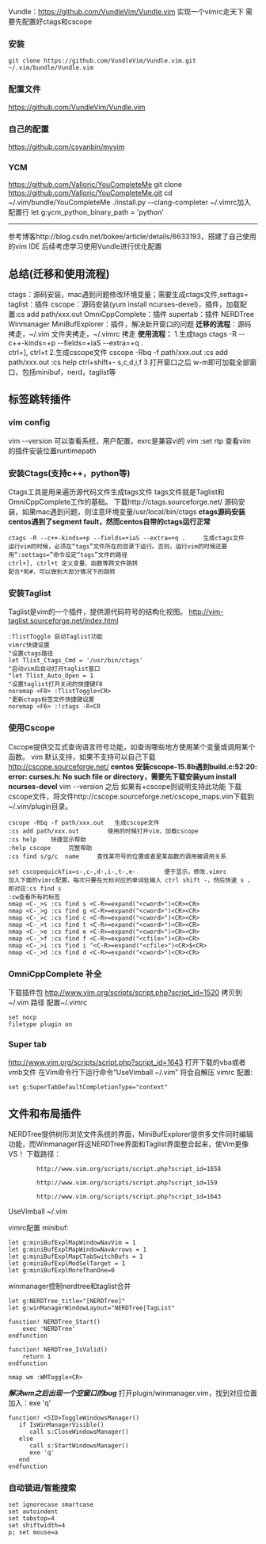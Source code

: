 Vundle：https://github.com/VundleVim/Vundle.vim
实现一个vimrc走天下
需要先配置好ctags和cscope
### 安装
```
git clone https://github.com/VundleVim/Vundle.vim.git ~/.vim/bundle/Vundle.vim
```
### 配置文件
https://github.com/VundleVim/Vundle.vim
###  自己的配置
https://github.com/csyanbin/myvim
### YCM
https://github.com/Valloric/YouCompleteMe
git clone https://github.com/Valloric/YouCompleteMe.git
cd ~/.vim/bundle/YouCompleteMe
./install.py --clang-completer
~/.vimrc加入配置行 let g:ycm_python_binary_path = 'python'

----------------------------------------------------------------------------------
参考博客http://blog.csdn.net/bokee/article/details/6633193，搭建了自己使用的vim IDE
后续考虑学习使用Vundle进行优化配置

## 总结(迁移和使用流程)
ctags：源码安装，mac遇到问题修改环境变量；需要生成ctags文件,settags=
taglist：插件
cscope：源码安装(yum install ncurses-devel)，插件，加载配置:cs add path/xxx.out
OmniCppComplete：插件
supertab：插件
NERDTree  Winmanager  MiniBufExplorer：插件，解决新开窗口的问题
**迁移的流程**：源码拷走，~/.vim 文件夹拷走，~/.vimrc 拷走
**使用流程：**
   1.生成tags                  ctags -R --c++-kinds=+p --fields=+iaS --extra=+q .   
   ctrl+], ctrl+t
   2.生成cscope文件      cscope -Rbq -f path/xxx.out
   :cs add path/xxx.out
   :cs help   ctrl+shift+-   s,c,d,i,f
   3.打开窗口之后 w-m即可加载全部窗口，包括minibuf，nerd，taglist等
   

## 标签跳转插件
### vim config
vim --version
可以查看系统，用户配置，exrc是兼容vi的
vim  :set rtp 查看vim的插件安装位置runtimepath
### 安装Ctags(支持c++，python等)
Ctags工具是用来遍历源代码文件生成tags文件
tags文件就是Taglist和OmniCppComplete工作的基础。
下载http://ctags.sourceforge.net/ 源码安装，如果mac遇到问题，则注意环境变量/usr/local/bin/ctags
**ctags源码安装centos遇到了segment fault，然而centos自带的ctags运行正常**
```
ctags -R --c++-kinds=+p --fields=+iaS --extra=+q .     生成ctags文件
运行vim的时候，必须在“tags”文件所在的目录下运行。否则，运行vim的时候还要用“:settags=”命令设定“tags”文件的路径
ctrl+], ctrl+t 定义变量、函数等跨文件跳转
配合*和#，可以做到大部分情况下的跳转
```
### 安装Taglist
Taglist是vim的一个插件，提供源代码符号的结构化视图。
http://vim-taglist.sourceforge.net/index.html
```
:TlistToggle 启动Taglist功能
vimrc快捷设置
"设置ctags路径
let Tlist_Ctags_Cmd = '/usr/bin/ctags'
"启动vim后自动打开taglist窗口
"let Tlist_Auto_Open = 1
"设置taglist打开关闭的快捷键F8
noremap <F8> :TlistToggle<CR>
"更新ctags标签文件快捷键设置
noremap <F6> :!ctags -R<CR
```
### 使用Cscope
Cscope提供交互式查询语言符号功能，如查询哪些地方使用某个变量或调用某个函数。
vim 默认支持，如果不支持可以自己下载 http://cscope.sourceforge.net/
**centos 安装cscope-15.8b遇到build.c:52:20: error: curses.h: No such file or directory，需要先下载安装yum install ncurses-devel**
vim --version 之后 如果有+cscope则说明支持此功能
下载cscope文件，将文件http://cscope.sourceforge.net/cscope_maps.vim下载到~/.vim/plugin目录。
```
cscope -Rbq -f path/xxx.out   生成cscope文件
:cs add path/xxx.out        使用的时候打开vim，加载cscope
:cs help    快捷显示帮助
:help cscope     完整帮助
:cs find s/g/c  name     查找某符号的位置或者是某函数的调用被调用关系

set cscopequickfix=s-,c-,d-,i-,t-,e-        便于显示，修改.vimrc
加入下面的vimrc配置，每次只要在光标对应的单词处输入 ctrl shift -，然后快速 s ， 即对应:cs find s
:cw查看所有的标签
nmap <C-_>s :cs find s <C-R>=expand("<cword>")<CR><CR>
nmap <C-_>g :cs find g <C-R>=expand("<cword>")<CR><CR>
nmap <C-_>c :cs find c <C-R>=expand("<cword>")<CR><CR>
nmap <C-_>t :cs find t <C-R>=expand("<cword>")<CR><CR>
nmap <C-_>e :cs find e <C-R>=expand("<cword>")<CR><CR>
nmap <C-_>f :cs find f <C-R>=expand("<cfile>")<CR><CR>
nmap <C-_>i :cs find i ^<C-R>=expand("<cfile>")<CR>$<CR>
nmap <C-_>d :cs find d <C-R>=expand("<cword>")<CR><CR>
```
### OmniCppComplete 补全
下载插件包  http://www.vim.org/scripts/script.php?script_id=1520
拷贝到 ~/.vim 路径
配置~/.vimrc
```
set nocp
filetype plugin on
```
### Super tab
http://www.vim.org/scripts/script.php?script_id=1643
打开下载的vba或者vmb文件
在Vim命令行下运行命令“UseVimball ~/.vim” 将会自解压
vimrc 配置:
```
set g:SuperTabDefaultCompletionType="context" 
```
## 文件和布局插件
NERDTree提供树形浏览文件系统的界面，MiniBufExplorer提供多文件同时编辑功能，而Winmanager将这NERDTree界面和Taglist界面整合起来，使Vim更像VS！
下载路径：
            
			http://www.vim.org/scripts/script.php?script_id=1658
            
			http://www.vim.org/scripts/script.php?script_id=159
			
			http://www.vim.org/scripts/script.php?script_id=1643
UseVimball ~/.vim

vimrc配置
minibuf:
```
let g:miniBufExplMapWindowNavVim = 1   
let g:miniBufExplMapWindowNavArrows = 1   
let g:miniBufExplMapCTabSwitchBufs = 1   
let g:miniBufExplModSelTarget = 1  
let g:miniBufExplMoreThanOne=0 
```
winmanager控制nerdtree和taglist合并
```
let g:NERDTree_title="[NERDTree]"  
let g:winManagerWindowLayout="NERDTree|TagList"  

function! NERDTree_Start()  
    exec 'NERDTree'  
endfunction  

function! NERDTree_IsValid()  
    return 1  
endfunction  

nmap wm :WMToggle<CR> 
```
***解决wm之后出现一个空窗口的bug***
打开plugin/winmanager.vim，找到对应位置加入：exe 'q'
```
function! <SID>ToggleWindowsManager()  
   if IsWinManagerVisible()  
      call s:CloseWindowsManager()  
   else  
      call s:StartWindowsManager()  
      exe 'q'  
   end  
endfunction 
```

### 自动锁进/智能搜索

```
set ignorecase smartcase
set autoindent  
set tabstop=4  
set shiftwidth=4  
p; set mouse=a 
```

